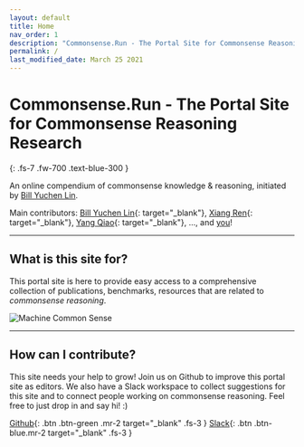 ```yaml
---
layout: default
title: Home
nav_order: 1
description: "Commonsense.Run - The Portal Site for Commonsense Reasoning Research"
permalink: /
last_modified_date: March 25 2021
---
```


# Commonsense.Run - The Portal Site for Commonsense Reasoning Research
{: .fs-7 .fw-700 .text-blue-300 }

An online compendium of commonsense knowledge & reasoning, initiated by [Bill Yuchen Lin](https://yuchenlin.xyz).

Main contributors: [Bill Yuchen Lin](https://yuchenlin.xyz){: target="_blank"}, [Xiang Ren](http://ink-ron.usc.edu/xiangren/){: target="_blank"}, [Yang Qiao](https://www.linkedin.com/in/xiaoyang-qiao/){: target="_blank"}, ..., and [you](#Contribute)!

---

## What is this site for?
This portal site is here to provide easy access to a comprehensive collection of publications, benchmarks, resources that are related to *commonsense reasoning*. 

![Machine Common Sense](https://www.darpa.mil/DDM_Gallery/teaching-machines-619-316.jpg)
<!-- {: .fs-6 .fw-300 } -->

<!-- Our Contributors:  -->

<!-- [Get started now](#getting-started){: .btn .btn-primary .fs-5 .mb-4 .mb-md-0 .mr-2 } [View it on GitHub](https://github.com/Commonsense-Run/commonsense-run.github.io){: .btn .fs-5 .mb-4 .mb-md-0 } -->

<!-- --- -->
<!-- 
## Introduction -->
<!-- # Commonsense Reasoning

To make it as easy as possible to write documentation in plain Markdown, most UI components are styled using default Markdown elements with few additional CSS classes needed.
{: .fs-6 .fw-300 } -->

---

## How can I contribute?
This site needs your help to grow! 
Join us on Github to improve this portal site as editors. We also have a Slack workspace to collect suggestions for this site and to connect people working on commonsense reasoning. Feel free to just drop in and say hi! :)

[Github](https://github.com/OpenCommonSense/CommonSensePortalSite){: .btn .btn-green .mr-2 target="_blank" .fs-3 }  [Slack](https://join.slack.com/t/opencommonsense/shared_invite/zt-odc5euyf-HXyMjROwwsH2wbc0poCAFg){: .btn .btn-blue.mr-2 target="_blank" .fs-3 } 

